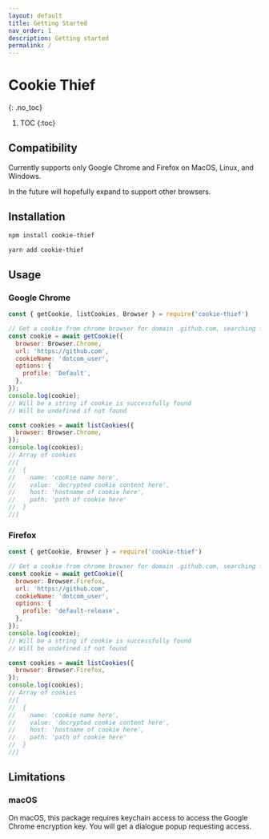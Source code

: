 ```yaml
---
layout: default
title: Getting Started
nav_order: 1
description: Getting started
permalink: /
---
```


# Cookie Thief
{: .no_toc}

1. TOC
{:toc}

## Compatibility

Currently supports only Google Chrome and Firefox on MacOS, Linux, and Windows.

In the future will hopefully expand to support other browsers.

## Installation

```bash
npm install cookie-thief
```

```bash
yarn add cookie-thief
```


## Usage

### Google Chrome

```javascript
const { getCookie, listCookies, Browser } = require('cookie-thief')

// Get a cookie from chrome browser for domain .github.com, searching for cookie named 'dotcom_user'
const cookie = await getCookie({
  browser: Browser.Chrome,
  url: 'https://github.com',
  cookieName: 'dotcom_user',
  options: {
    profile: 'Default',
  },
});
console.log(cookie);
// Will be a string if cookie is successfully found
// Will be undefined if not found

const cookies = await listCookies({
  browser: Browser.Chrome,
});
console.log(cookies);
// Array of cookies
//[
//  {
//    name: 'cookie name here',
//    value: 'decrypted cookie content here',
//    host: 'hostname of cookie here',
//    path: 'path of cookie here'
//  }
//]

```

### Firefox

```javascript
const { getCookie, Browser } = require('cookie-thief')

// Get a cookie from chrome browser for domain .github.com, searching for cookie named 'dotcom_user'
const cookie = await getCookie({
  browser: Browser.Firefox,
  url: 'https://github.com',
  cookieName: 'dotcom_user',
  options: {
    profile: 'default-release',
  },
});
console.log(cookie);
// Will be a string if cookie is successfully found
// Will be undefined if not found

const cookies = await listCookies({
  browser: Browser.Firefox,
});
console.log(cookies);
// Array of cookies
//[
//  {
//    name: 'cookie name here',
//    value: 'decrypted cookie content here',
//    host: 'hostname of cookie here',
//    path: 'path of cookie here'
//  }
//]
```

## Limitations

### macOS
On macOS, this package requires keychain access to access the Google Chrome encryption key. You will get a dialogue popup requesting access.
